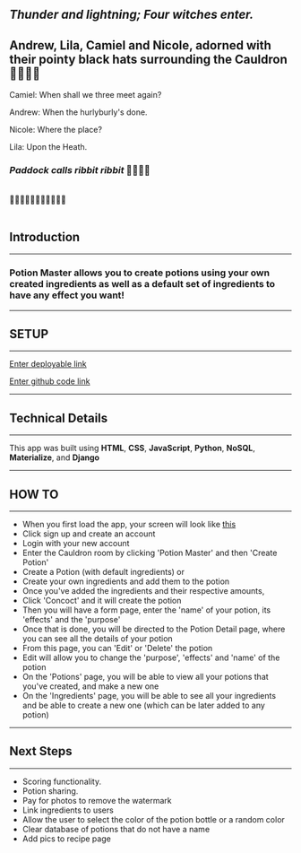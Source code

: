 ## _Thunder and lightning; Four witches enter._

## Andrew, Lila, Camiel and Nicole, adorned with their pointy black hats surrounding the Cauldron🧙🧙🧙🧙

Camiel: When shall we three meet again?

Andrew: When the hurlyburly's done.

Nicole: Where the place?

Lila: Upon the Heath.

### _Paddock calls_ _ribbit_ _ribbit_ 🐸🐸🐸🐸

<br />
🔮✨🔮✨🔮✨🔮✨🔮✨🔮
<br/>
</br>

## Introduction

<hr />

### Potion Master allows you to create potions using your own created ingredients as well as a default set of ingredients to have any effect you want!

<hr />

## SETUP

<hr />

[Enter deployable link](google.ca)

[Enter github code link](google.com)

<hr/>

## Technical Details

<hr/>

This app was built using **HTML**, **CSS**, **JavaScript**, **Python**, **NoSQL**, **Materialize**, and **Django**

<hr />

## HOW TO

<hr />

- When you first load the app, your screen will look like [this](https://imgur.com/oNx0b0J)
- Click sign up and create an account
- Login with your new account
- Enter the Cauldron room by clicking 'Potion Master' and then 'Create Potion'
- Create a Potion (with default ingredients) or
- Create your own ingredients and add them to the potion
- Once you've added the ingredients and their respective amounts,
- Click 'Concoct' and it will create the potion
- Then you will have a form page, enter the 'name' of your potion, its 'effects' and the 'purpose'
- Once that is done, you will be directed to the Potion Detail page, where you can see all the details of your potion
- From this page, you can 'Edit' or 'Delete' the potion
- Edit will allow you to change the 'purpose', 'effects' and 'name' of the potion
- On the 'Potions' page, you will be able to view all your potions that you've created, and make a new one
- On the 'Ingredients' page, you will be able to see all your ingredients and be able to create a new one (which can be later added to any potion)

<hr />

## Next Steps

<hr />

- Scoring functionality.
- Potion sharing.
- Pay for photos to remove the watermark
- Link ingredients to users
- Allow the user to select the color of the potion bottle or a random color
- Clear database of potions that do not have a name
- Add pics to recipe page
